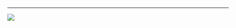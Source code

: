 
---
[![](https://visitcount.itsvg.in/api?id=jaymar921&icon=0&color=1)](https://visitcount.itsvg.in)
